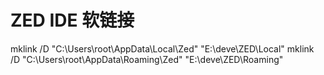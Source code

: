 # ZED IDE 软链接
mklink /D "C:\Users\root\AppData\Local\Zed" "E:\deve\ZED\Local"
mklink /D "C:\Users\root\AppData\Roaming\Zed" "E:\deve\ZED\Roaming"
